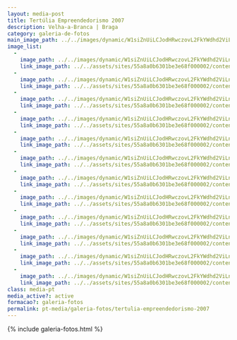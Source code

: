 ```yaml
---
layout: media-post
title: Tertúlia Empreendedorismo 2007
description: Velha-a-Branca | Braga
category: galeria-de-fotos
main_image_path: ../../images/dynamic/W1siZnUiLCJodHRwczovL2FkYWdhd2ViLnMzLmFtYXpvbmF/p5300298ae66.jpg?sha=7bf7c92828bfe3ab
image_list: 
  - 
    image_path: ../../images/dynamic/W1siZnUiLCJodHRwczovL2FkYWdhd2ViLnMzLmFtYXpvbmF/p5300298ae66.jpg?sha=7bf7c92828bfe3ab
    link_image_path: ../../assets/sites/55a8a0b6301be3e68f000002/content_entry55a8a2cd301be39651000019/55a8a526301be3c993000109/files/p5300298f5b2.jpg?1450601521
  - 
    image_path: ../../images/dynamic/W1siZnUiLCJodHRwczovL2FkYWdhd2ViLnMzLmFtYXpvbmF/p5300299c56a.jpg?sha=31f684b7bca75ebe
    link_image_path: ../../assets/sites/55a8a0b6301be3e68f000002/content_entry55a8a2cd301be39651000019/55a8a52a301be3b76b00010e/files/p53002990b1d.jpg?1450601526
  - 
    image_path: ../../images/dynamic/W1siZnUiLCJodHRwczovL2FkYWdhd2ViLnMzLmFtYXpvbmF/p530030222a3.jpg?sha=97d492cf34f16efb
    link_image_path: ../../assets/sites/55a8a0b6301be3e68f000002/content_entry55a8a2cd301be39651000019/55a8a523301be3b5f0000106/files/p53003023f60.jpg?1450601536
  - 
    image_path: ../../images/dynamic/W1siZnUiLCJodHRwczovL2FkYWdhd2ViLnMzLmFtYXpvbmF/p53002960533.jpg?sha=7609606e932ad218
    link_image_path: ../../assets/sites/55a8a0b6301be3e68f000002/content_entry55a8a2cd301be39651000019/55a8a523301be3b5f0000105/files/p5300296d7d6.jpg?1450601546
  - 
    image_path: ../../images/dynamic/W1siZnUiLCJodHRwczovL2FkYWdhd2ViLnMzLmFtYXpvbmF/p5300309230a.jpg?sha=04a12c4e7f2c46b6
    link_image_path: ../../assets/sites/55a8a0b6301be3e68f000002/content_entry55a8a2cd301be39651000019/55a8a525301be3c993000108/files/p5300309d91f.jpg?1450601552
  - 
    image_path: ../../images/dynamic/W1siZnUiLCJodHRwczovL2FkYWdhd2ViLnMzLmFtYXpvbmF/p53003062d3e.jpg?sha=bf5539a1c96bbd20
    link_image_path: ../../assets/sites/55a8a0b6301be3e68f000002/content_entry55a8a2cd301be39651000019/55a8a521301be3897c000103/files/p5300306d91f.jpg?1450601552
  - 
    image_path: ../../images/dynamic/W1siZnUiLCJodHRwczovL2FkYWdhd2ViLnMzLmFtYXpvbmF/imagem7fa81.jpg?sha=10262ad925022086
    link_image_path: ../../assets/sites/55a8a0b6301be3e68f000002/content_entry55a8a2cd301be39651000019/55a8a528301be3a60a00010c/files/imagem74622.jpg?1450601556
  - 
    image_path: ../../images/dynamic/W1siZnUiLCJodHRwczovL2FkYWdhd2ViLnMzLmFtYXpvbmF/p5300314a1ff.jpg?sha=520cb1eb60141908
    link_image_path: ../../assets/sites/55a8a0b6301be3e68f000002/content_entry55a8a2cd301be39651000019/55a8a526301be3c99300010a/files/p5300314dfdd.jpg?1450601560
  - 
    image_path: ../../images/dynamic/W1siZnUiLCJodHRwczovL2FkYWdhd2ViLnMzLmFtYXpvbmF/p5300319c963.jpg?sha=d27b9cc9754d71ea
    link_image_path: ../../assets/sites/55a8a0b6301be3e68f000002/content_entry55a8a2cd301be39651000019/55a8a522301be3b5f0000104/files/p5300319dfdd.jpg?1450601560
  - 
    image_path: ../../images/dynamic/W1siZnUiLCJodHRwczovL2FkYWdhd2ViLnMzLmFtYXpvbmF/p5300312e429.jpg?sha=bcd2f20d738d306d
    link_image_path: ../../assets/sites/55a8a0b6301be3e68f000002/content_entry55a8a2cd301be39651000019/55a8a529301be3b76b00010d/files/p5300312c3d2.jpg?1450601566
  - 
    image_path: ../../images/dynamic/W1siZnUiLCJodHRwczovL2FkYWdhd2ViLnMzLmFtYXpvbmF/p5300322a498.jpg?sha=a741f60ef6d8177c
    link_image_path: ../../assets/sites/55a8a0b6301be3e68f000002/content_entry55a8a2cd301be39651000019/55a8a527301be3d5ce00010b/files/p530032248ae.jpg?1450601570
  - 
    image_path: ../../images/dynamic/W1siZnUiLCJodHRwczovL2FkYWdhd2ViLnMzLmFtYXpvbmF/p5300334316b.jpg?sha=34200f1b3043398a
    link_image_path: ../../assets/sites/55a8a0b6301be3e68f000002/content_entry55a8a2cd301be39651000019/55a8a524301be38a09000107/files/p530033448ae.jpg?1450601570
class: media-pt
media_active?: active
formacao?: galeria-fotos
permalink: pt-media/galeria-fotos/tertulia-empreendedorismo-2007
--- 
```


{% include galeria-fotos.html %}
